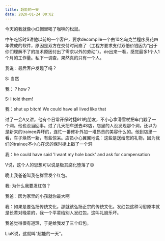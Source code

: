 ```yaml
---
title: 超能的一天
date: 2020-01-24 00:02
---
```


今天的我就像小红帽里喝了咖啡的松鼠。

中午吃饭时S讲他以前的一个客户，要求decompile一个由10名乌克兰程序员花四年做成的软件，原因是双方在交付时闹崩了（工程方要求支付双倍价钱因为“出于你们理解不了的技术原因付出了需求以外的劳动”）。de出来一看，感觉最多1个人1个月的工作量。私下一调查，果然真的只有一个人。

我说：最后客户发现了吗？

S: 当然

我：？how？

S: I told them!

我：shut up bitch! We could have all lived like that

过了一会A又讲，他有个日常开保时捷911的朋友，不小心拿滑雪杖把车门戳了一个洞。他也没当回事。过了几天把车送去4S店，店里的人没发现那个洞，还以为是新来的trainee弄坏的，连忙一番修补外加一堆昂贵的美容什么的。他到店里一看，车子焕然一新，有些惊呆。店员小心翼翼地说：这些是送给您的礼物，因为我们的trainee不小心在您的保时捷上戳了一个洞

我：he could have said 'I want my hole back' and ask for compensation

V说，这个人的思想可以说是极其腐化堕落了😊

晚上我爸爸叫我在群里发个红包。

我: 为什么我要发红包？

我爸：因为家里的小孩就你最大啊

我：如果是要弘扬传统文化，那就该弘扬正宗的传统文化。发红包这种习俗原本就是长辈对晚辈的，我一个平辈给别人发红包，这叫礼崩乐坏。

我爸觉得很有道理，于是给我发了三个红包。


LiuK说，这就叫“超能的一天”。
